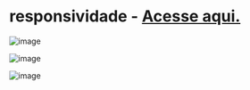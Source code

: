 # responsividade - <a href="paulovarrone.github.io/responsivo/" target="_blank">Acesse aqui.</a>

![image](https://user-images.githubusercontent.com/100317569/216343158-832b90b5-8476-4c6a-b3f5-e890530732d9.png)

![image](https://user-images.githubusercontent.com/100317569/218192238-d3ac1013-2258-429a-b5eb-a2b41e844a11.png)


![image](https://user-images.githubusercontent.com/100317569/216343077-f769139f-9c7c-4ed1-bdc3-a110619cc0ed.png)
